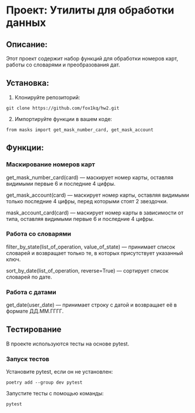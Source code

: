 # Проект: Утилиты для обработки данных

## Описание:

Этот проект содержит набор функций для обработки номеров карт, работы со словарями и преобразования дат.

## Установка:

1. Клонируйте репозиторий:

```
git clone https://github.com/fox1kq/hw2.git
```

2. Импортируйте функции в вашем коде:

```
from masks import get_mask_number_card, get_mask_account
```

## Функции:

### Маскирование номеров карт

get_mask_number_card(card) — маскирует номер карты, оставляя видимыми первые 6 и последние 4 цифры.

get_mask_account(card) — маскирует номер карты, оставляя видимыми только последние 4 цифры, перед которыми стоят 2
звездочки.

mask_account_card(card) — маскирует номер карты в зависимости от типа, оставляя видимыми первые 6 и последние 4 цифры.

### Работа со словарями

filter_by_state(list_of_operation, value_of_state) — принимает список словарей и возвращает только те, в которых
присутствует указанный ключ.

sort_by_date(list_of_operation, reverse=True) — сортирует список словарей по дате.

### Работа с датами

get_date(user_date) — принимает строку с датой и возвращает её в формате ДД.ММ.ГГГГ.

## Тестирование 
В проекте используются тесты на основе pytest.

### Запуск тестов 
Установите pytest, если он не установлен:

```
poetry add --group dev pytest
```

Запустите тесты с помощью команды:
```
pytest
```
